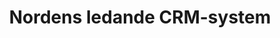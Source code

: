 ---
templateKey: 'index-page'
title: 'Nordens ledande CRM-system'
heading: Välkommen till Lime CRM
description: Vi skapar magnetkuner
---
